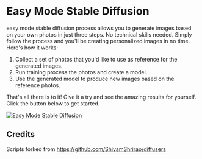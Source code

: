 # Easy Mode Stable Diffusion

easy mode stable diffusion process allows you to generate images based on your own photos in just three steps. No technical skills needed. Simply follow the process and you'll be creating personalized images in no time. Here's how it works:

1. Collect a set of photos that you'd like to use as reference for the generated images.
2. Run training process the photos and create a model.
3. Use the generated model to produce new images based on the reference photos.

That's all there is to it! Give it a try and see the amazing results for yourself. Click the button below to get started.

[![Easy Mode Stable Diffusion](https://colab.research.google.com/assets/colab-badge.svg)](https://colab.research.google.com/github/geocine/sd-easy-mode/blob/main/EasyMode_Stable_Diffusion.ipynb)

## Credits
Scripts forked from https://github.com/ShivamShrirao/diffusers